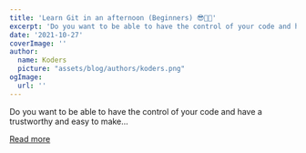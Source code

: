 ```yaml
---
title: 'Learn Git in an afternoon (Beginners) 😎🐱‍💻'
excerpt: 'Do you want to be able to have the control of your code and have a trustworthy and easy to make...'
date: '2021-10-27'
coverImage: ''
author:
  name: Koders
  picture: "assets/blog/authors/koders.png"
ogImage:
  url: ''
---
```


Do you want to be able to have the control of your code and have a trustworthy and easy to make...

[Read more](https://dev.to/jafb321/learn-git-in-an-afternoon-beginners-200m)
